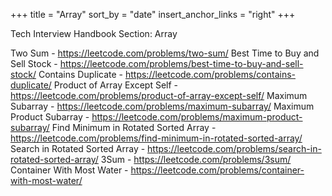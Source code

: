 +++ title = "Array" sort_by = "date" insert_anchor_links = "right" +++

Tech Interview Handbook Section: Array

Two Sum - https://leetcode.com/problems/two-sum/
Best Time to Buy and Sell Stock - https://leetcode.com/problems/best-time-to-buy-and-sell-stock/
Contains Duplicate - https://leetcode.com/problems/contains-duplicate/
Product of Array Except Self - https://leetcode.com/problems/product-of-array-except-self/
Maximum Subarray - https://leetcode.com/problems/maximum-subarray/
Maximum Product Subarray - https://leetcode.com/problems/maximum-product-subarray/
Find Minimum in Rotated Sorted Array - https://leetcode.com/problems/find-minimum-in-rotated-sorted-array/
Search in Rotated Sorted Array - https://leetcode.com/problems/search-in-rotated-sorted-array/
3Sum - https://leetcode.com/problems/3sum/
Container With Most Water - https://leetcode.com/problems/container-with-most-water/
